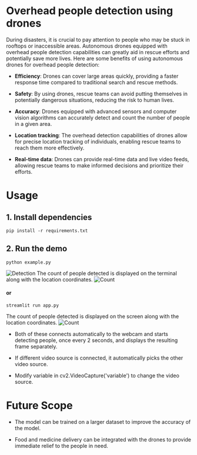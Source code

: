# Overhead people detection using drones

During disasters, it is crucial to pay attention to people who may be stuck in rooftops or inaccessible areas. Autonomous drones equipped with overhead people detection capabilities can greatly aid in rescue efforts and potentially save more lives. Here are some benefits of using autonomous drones for overhead people detection:

- **Efficiency**: Drones can cover large areas quickly, providing a faster response time compared to traditional search and rescue methods.

- **Safety**: By using drones, rescue teams can avoid putting themselves in potentially dangerous situations, reducing the risk to human lives.

- **Accuracy**: Drones equipped with advanced sensors and computer vision algorithms can accurately detect and count the number of people in a given area.

- **Location tracking**: The overhead detection capabilities of drones allow for precise location tracking of individuals, enabling rescue teams to reach them more effectively.

- **Real-time data**: Drones can provide real-time data and live video feeds, allowing rescue teams to make informed decisions and prioritize their efforts.


# Usage

## 1. Install dependencies

```
pip install -r requirements.txt
```

## 2. Run the demo

```
python example.py
```
![Detection]('images/readme/detection.png')
The count of people detected is displayed on the terminal along with the location coordinates.
![Count]('images/readme/terminal.png')

#### or

```
streamlit run app.py
```
The count of people detected is displayed on the screen along with the location coordinates.
![Count]('images/readme/streamlit.png')


- Both of these connects automatically to the webcam and starts detecting people, once every 2 seconds, and displays the resulting frame separately.

- If different video source is connected, it automatically picks the other video source.

- Modify variable in cv2.VideoCapture('variable') to change the video source.


# Future Scope

- The model can be trained on a larger dataset to improve the accuracy of the model.

- Food and medicine delivery can be integrated with the drones to provide immediate relief to the people in need.

